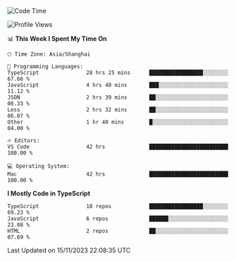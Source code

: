 <!--START_SECTION:waka-->
![Code Time](http://img.shields.io/badge/Code%20Time-5%2C434%20hrs%2058%20mins-blue)

![Profile Views](http://img.shields.io/badge/Profile%20Views-6-blue)

📊 **This Week I Spent My Time On** 

```text
🕑︎ Time Zone: Asia/Shanghai

💬 Programming Languages: 
TypeScript               28 hrs 25 mins      █████████████████░░░░░░░░   67.66 % 
JavaScript               4 hrs 40 mins       ███░░░░░░░░░░░░░░░░░░░░░░   11.12 % 
JSON                     2 hrs 39 mins       ██░░░░░░░░░░░░░░░░░░░░░░░   06.33 % 
Less                     2 hrs 32 mins       ██░░░░░░░░░░░░░░░░░░░░░░░   06.07 % 
Other                    1 hr 40 mins        █░░░░░░░░░░░░░░░░░░░░░░░░   04.00 % 

🔥 Editors: 
VS Code                  42 hrs              █████████████████████████   100.00 % 

💻 Operating System: 
Mac                      42 hrs              █████████████████████████   100.00 % 
```

**I Mostly Code in TypeScript** 

```text
TypeScript               18 repos            █████████████████░░░░░░░░   69.23 % 
JavaScript               6 repos             ██████░░░░░░░░░░░░░░░░░░░   23.08 % 
HTML                     2 repos             ██░░░░░░░░░░░░░░░░░░░░░░░   07.69 % 
```




 Last Updated on 15/11/2023 22:08:35 UTC
<!--END_SECTION:waka-->
